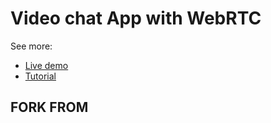 <h1>Video chat App with WebRTC</h1>

See more:
* [Live demo](https://scaledrone.github.io/webrtc/index.html)
* [Tutorial](https://www.scaledrone.com/blog/posts/webrtc-tutorial-simple-video-chat)

<h2>FORK FROM <a href="https://github.com/ScaleDrone/webrtc"></a>
